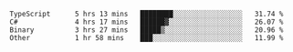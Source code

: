 <!--START_SECTION:waka-->

```text
TypeScript      5 hrs 13 mins   ████████░░░░░░░░░░░░░░░░░   31.74 %
C#              4 hrs 17 mins   ██████▓░░░░░░░░░░░░░░░░░░   26.07 %
Binary          3 hrs 27 mins   █████▒░░░░░░░░░░░░░░░░░░░   20.96 %
Other           1 hr 58 mins    ███░░░░░░░░░░░░░░░░░░░░░░   11.99 %
```

<!--END_SECTION:waka-->
